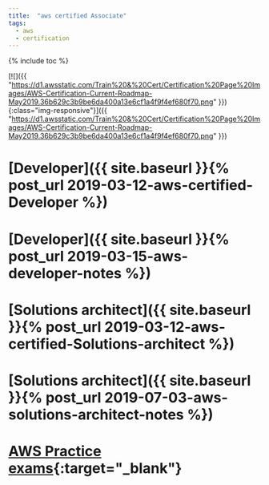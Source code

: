 ```yaml
---
title:  "aws certified Associate"
tags:
  - aws
  - certification
---
```

{% include toc %}

[![]({{ "https://d1.awsstatic.com/Train%20&%20Cert/Certification%20Page%20Images/AWS-Certification-Current-Roadmap-May2019.36b629c3b9be6da400a13e6cf1a4f9f4ef680f70.png" }}){:class="img-responsive"}]({{ "https://d1.awsstatic.com/Train%20&%20Cert/Certification%20Page%20Images/AWS-Certification-Current-Roadmap-May2019.36b629c3b9be6da400a13e6cf1a4f9f4ef680f70.png" }})



# [Developer]({{ site.baseurl }}{% post_url 2019-03-12-aws-certified-Developer %})
# [Developer]({{ site.baseurl }}{% post_url 2019-03-15-aws-developer-notes %})

# [Solutions architect]({{ site.baseurl }}{% post_url 2019-03-12-aws-certified-Solutions-architect %})
# [Solutions architect]({{ site.baseurl }}{% post_url 2019-07-03-aws-solutions-architect-notes %})

# [AWS Practice exams](https://www.certmetrics.com/amazon/candidate/psi_sso_amazon.aspx?redir=yes){:target="_blank"}
